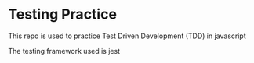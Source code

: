 # Testing Practice

This repo is used to practice Test Driven Development (TDD) in javascript

The testing framework used is jest
